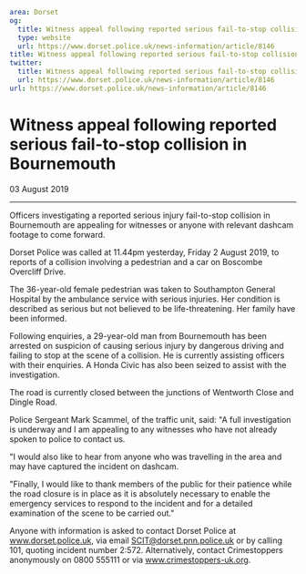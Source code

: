 ```yaml
area: Dorset
og:
  title: Witness appeal following reported serious fail-to-stop collision in Bournemouth
  type: website
  url: https://www.dorset.police.uk/news-information/article/8146
title: Witness appeal following reported serious fail-to-stop collision in Bournemouth |
twitter:
  title: Witness appeal following reported serious fail-to-stop collision in Bournemouth
  url: https://www.dorset.police.uk/news-information/article/8146
url: https://www.dorset.police.uk/news-information/article/8146
```

# Witness appeal following reported serious fail-to-stop collision in Bournemouth

03 August 2019

* * *

Officers investigating a reported serious injury fail-to-stop collision in Bournemouth are appealing for witnesses or anyone with relevant dashcam footage to come forward.

Dorset Police was called at 11.44pm yesterday, Friday 2 August 2019, to reports of a collision involving a pedestrian and a car on Boscombe Overcliff Drive.

The 36-year-old female pedestrian was taken to Southampton General Hospital by the ambulance service with serious injuries. Her condition is described as serious but not believed to be life-threatening. Her family have been informed.

Following enquiries, a 29-year-old man from Bournemouth has been arrested on suspicion of causing serious injury by dangerous driving and failing to stop at the scene of a collision. He is currently assisting officers with their enquiries. A Honda Civic has also been seized to assist with the investigation.

The road is currently closed between the junctions of Wentworth Close and Dingle Road.

Police Sergeant Mark Scammel, of the traffic unit, said: "A full investigation is underway and I am appealing to any witnesses who have not already spoken to police to contact us.

"I would also like to hear from anyone who was travelling in the area and may have captured the incident on dashcam.

"Finally, I would like to thank members of the public for their patience while the road closure is in place as it is absolutely necessary to enable the emergency services to respond to the incident and for a detailed examination of the scene to be carried out."

Anyone with information is asked to contact Dorset Police at www.dorset.police.uk, via email SCIT@dorset.pnn.police.uk or by calling 101, quoting incident number 2:572. Alternatively, contact Crimestoppers anonymously on 0800 555111 or via www.crimestoppers-uk.org.
